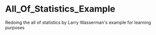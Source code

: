 # All_Of_Statistics_Example
Redoing the all of statistics by Larry Wasserman's example for learning purposes
